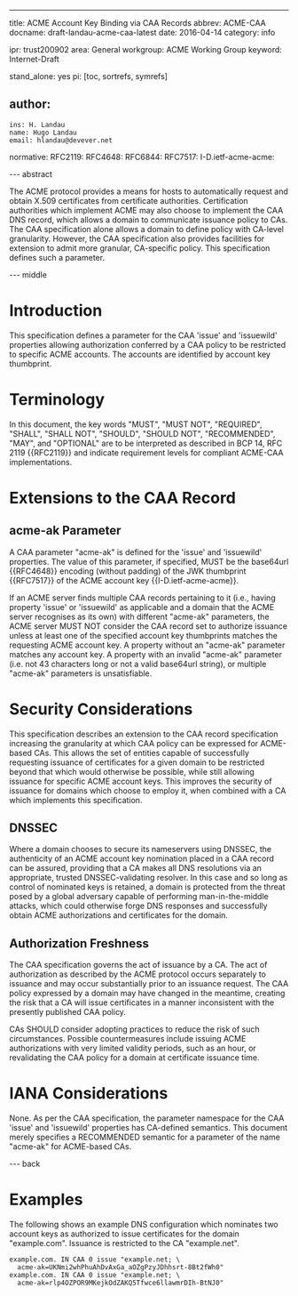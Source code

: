 ---
title: ACME Account Key Binding via CAA Records
abbrev: ACME-CAA
docname: draft-landau-acme-caa-latest
date: 2016-04-14
category: info

ipr: trust200902
area: General
workgroup: ACME Working Group
keyword: Internet-Draft

stand_alone: yes
pi: [toc, sortrefs, symrefs]

author:
  -
    ins: H. Landau
    name: Hugo Landau
    email: hlandau@devever.net

normative:
  RFC2119:
  RFC4648:
  RFC6844:
  RFC7517:
  I-D.ietf-acme-acme:

--- abstract

The ACME protocol provides a means for hosts to automatically request and
obtain X.509 certificates from certificate authorities. Certification
authorities which implement ACME may also choose to implement the CAA DNS
record, which allows a domain to communicate issuance policy to CAs. The CAA
specification alone allows a domain to define policy with CA-level granularity.
However, the CAA specification also provides facilities for extension to admit
more granular, CA-specific policy. This specification defines such a parameter.

--- middle

Introduction
============

This specification defines a parameter for the CAA 'issue' and 'issuewild'
properties allowing authorization conferred by a CAA policy to be restricted to
specific ACME accounts. The accounts are identified by account key thumbprint.

Terminology
===========

In this document, the key words "MUST", "MUST NOT", "REQUIRED", "SHALL", "SHALL
NOT", "SHOULD", "SHOULD NOT", "RECOMMENDED", "MAY", and "OPTIONAL" are to be
interpreted as described in BCP 14, RFC 2119 {{RFC2119}} and indicate
requirement levels for compliant ACME-CAA implementations.

Extensions to the CAA Record
============================

acme-ak Parameter
-----------------

A CAA parameter "acme-ak" is defined for the 'issue' and 'issuewild'
properties. The value of this parameter, if specified, MUST be the base64url
{{RFC4648}} encoding (without padding) of the JWK thumbprint {{RFC7517}} of the
ACME account key {{I-D.ietf-acme-acme}}.

If an ACME server finds multiple CAA records pertaining to it (i.e., having
property 'issue' or 'issuewild' as applicable and a domain that the ACME server
recognises as its own) with different "acme-ak" parameters, the ACME server
MUST NOT consider the CAA record set to authorize issuance unless at least one
of the specified account key thumbprints matches the requesting ACME account
key. A property without an "acme-ak" parameter matches any account key. A
property with an invalid "acme-ak" parameter (i.e. not 43 characters long or
not a valid base64url string), or multiple "acme-ak" parameters is
unsatisfiable.

Security Considerations
=======================

This specification describes an extension to the CAA record specification
increasing the granularity at which CAA policy can be expressed for ACME-based
CAs. This allows the set of entities capable of successfully requesting
issuance of certificates for a given domain to be restricted beyond that which
would otherwise be possible, while still allowing issuance for specific ACME
account keys. This improves the security of issuance for domains which choose
to employ it, when combined with a CA which implements this specification.

DNSSEC
------

Where a domain chooses to secure its nameservers using DNSSEC, the authenticity
of an ACME account key nomination placed in a CAA record can be assured,
providing that a CA makes all DNS resolutions via an appropriate, trusted
DNSSEC-validating resolver. In this case and so long as control of nominated
keys is retained, a domain is protected from the threat posed by a global
adversary capable of performing man-in-the-middle attacks, which could
otherwise forge DNS responses and successfully obtain ACME authorizations and
certificates for the domain.

Authorization Freshness
-----------------------

The CAA specification governs the act of issuance by a CA. The act of
authorization as described by the ACME protocol occurs separately to issuance
and may occur substantially prior to an issuance request. The CAA policy
expressed by a domain may have changed in the meantime, creating the risk that
a CA will issue certificates in a manner inconsistent with the presently
published CAA policy.

CAs SHOULD consider adopting practices to reduce the risk of such
circumstances. Possible countermeasures include issuing ACME authorizations
with very limited validity periods, such as an hour, or revalidating the CAA
policy for a domain at certificate issuance time.

IANA Considerations
===================

None. As per the CAA specification, the parameter namespace for the CAA 'issue'
and 'issuewild' properties has CA-defined semantics. This document merely
specifies a RECOMMENDED semantic for a parameter of the name "acme-ak" for
ACME-based CAs.

--- back

Examples
========

The following shows an example DNS configuration which nominates two account
keys as authorized to issue certificates for the domain "example.com". Issuance
is restricted to the CA "example.net".

    example.com. IN CAA 0 issue "example.net; \
      acme-ak=UKNmi2whPhuAhDvAxGa_aOZgPzyJDhhsrt-8Bt2fWh0"
    example.com. IN CAA 0 issue "example.net; \
      acme-ak=rlp4OZPOR9MKejkOdZAKQ5Tfwce6llawmrDIh-BtNJ0"

